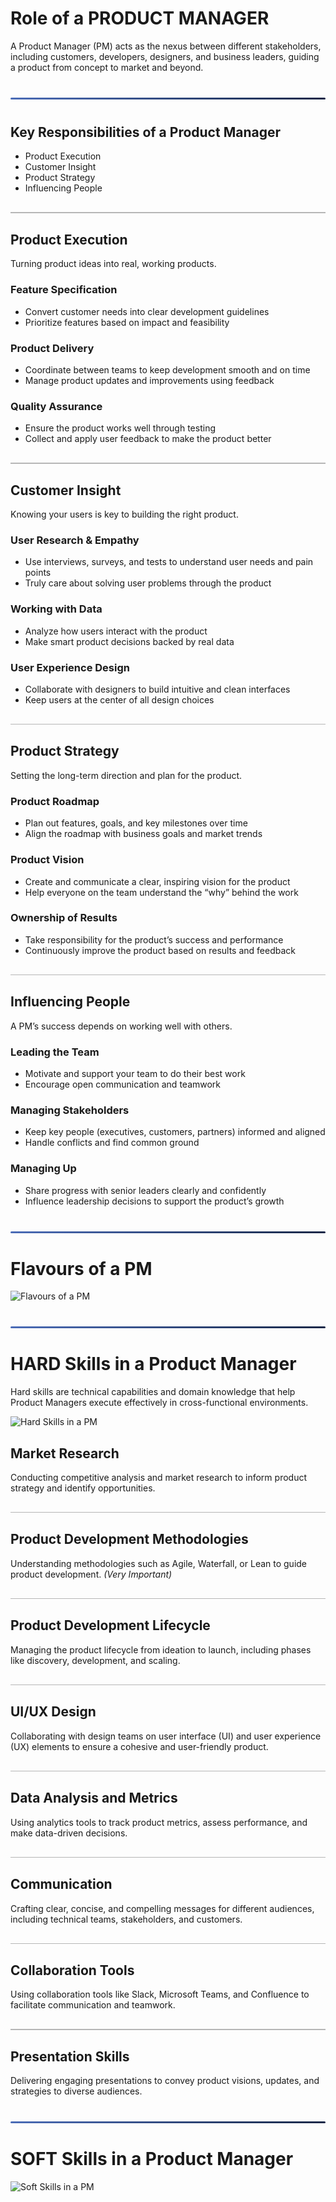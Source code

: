 <style>
  /* Major section break — bold and visible on white */
  hr.section-break {
    border: none;
    height: 3px;
    background: linear-gradient(to right, #4b6cb7, #182848); /* elegant blue gradient */
    margin: 40px 0;
    border-radius: 2px;
  }

  /* Regular topic divider — subtle but clear */
  hr.topic-divider {
    border: none;
    height: 1.5px;
    background-color: #888; /* medium gray */
    margin: 30px 0;
    opacity: 0.6;
  }

  /* Soft line — for intra-section breaks */
  hr.soft-line {
    border: none;
    height: 1px;
    background-color: #ccc; /* light gray */
    margin: 20px 0;
    opacity: 0.5;
  }
</style>


# Role of a PRODUCT MANAGER

A Product Manager (PM) acts as the nexus between different stakeholders, including customers, developers, designers, and business leaders, guiding a product from concept to market and beyond.

<hr class="section-break" />

## Key Responsibilities of a Product Manager

- Product Execution  
- Customer Insight  
- Product Strategy  
- Influencing People

<hr class="topic-divider" />

## Product Execution  
Turning product ideas into real, working products.

### Feature Specification
- Convert customer needs into clear development guidelines  
- Prioritize features based on impact and feasibility  

### Product Delivery
- Coordinate between teams to keep development smooth and on time  
- Manage product updates and improvements using feedback  

### Quality Assurance
- Ensure the product works well through testing  
- Collect and apply user feedback to make the product better  

<hr class="topic-divider" />

## Customer Insight  
Knowing your users is key to building the right product.

### User Research & Empathy
- Use interviews, surveys, and tests to understand user needs and pain points  
- Truly care about solving user problems through the product  

### Working with Data
- Analyze how users interact with the product  
- Make smart product decisions backed by real data  

### User Experience Design
- Collaborate with designers to build intuitive and clean interfaces  
- Keep users at the center of all design choices  

<hr class="topic-divider" />

## Product Strategy  
Setting the long-term direction and plan for the product.

### Product Roadmap
- Plan out features, goals, and key milestones over time  
- Align the roadmap with business goals and market trends  

### Product Vision
- Create and communicate a clear, inspiring vision for the product  
- Help everyone on the team understand the “why” behind the work  

### Ownership of Results
- Take responsibility for the product’s success and performance  
- Continuously improve the product based on results and feedback  

<hr class="topic-divider" />

## Influencing People  
A PM’s success depends on working well with others.

### Leading the Team
- Motivate and support your team to do their best work  
- Encourage open communication and teamwork  

### Managing Stakeholders
- Keep key people (executives, customers, partners) informed and aligned  
- Handle conflicts and find common ground  

### Managing Up
- Share progress with senior leaders clearly and confidently  
- Influence leadership decisions to support the product’s growth  

<hr class="section-break" />

# Flavours of a PM

![Flavours of a PM](Images/Flavours-of-a-pm.png)

<hr class="section-break" />

# HARD Skills in a Product Manager

Hard skills are technical capabilities and domain knowledge that help Product Managers execute effectively in cross-functional environments.

![Hard Skills in a PM](Images/hard-skills.png)

## Market Research
Conducting competitive analysis and market research to inform product strategy and identify opportunities.  

<hr class="topic-divider">

## Product Development Methodologies
Understanding methodologies such as Agile, Waterfall, or Lean to guide product development. *(Very Important)*

<hr class="topic-divider">

## Product Development Lifecycle
Managing the product lifecycle from ideation to launch, including phases like discovery, development, and scaling.  

<hr class="topic-divider">

## UI/UX Design
Collaborating with design teams on user interface (UI) and user experience (UX) elements to ensure a cohesive and user-friendly product.  

<hr class="topic-divider">

## Data Analysis and Metrics
Using analytics tools to track product metrics, assess performance, and make data-driven decisions.  

<hr class="topic-divider">

## Communication
Crafting clear, concise, and compelling messages for different audiences, including technical teams, stakeholders, and customers.  

<hr class="topic-divider">

## Collaboration Tools
Using collaboration tools like Slack, Microsoft Teams, and Confluence to facilitate communication and teamwork.  

<hr class="topic-divider">

## Presentation Skills
Delivering engaging presentations to convey product visions, updates, and strategies to diverse audiences.  

<hr class="section-break" />

# SOFT Skills in a Product Manager

![Soft Skills in a PM](Images/soft-skills.png)

